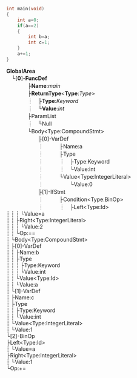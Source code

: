 <div style="display:none">

FunctionDeclaration
ParmVarDecl是参数节点
在AST层级，不区分函数声明和函数定义，统一用FunctionDecl来标识，两个区分主要看是否有函数体（Body），可以使用bool hasBody()来进行判断。
CompoundStmt
代表大括号，函数实现、struct、enum、for的body等一般用此包起来。
DeclStmt
定义语句，里边可能有VarDecl等类型的定义
VarDecl
变量定义，如果有初始化，可以通过getInit()获取到对应的初始化Expr
IfStmt
If语句，包括三部分Cond、TrueBody、FalseBody三部分，分别可以通过getCond()，getThen(), getElse()三部分获取，Cond和Then是必须要有的，Else可能为空
BinaryOperator
二元操作Op，=,>,<,<=,>=,==等各种二元操作都继承它，从继承关系来说：
ImplicitCastExpr
隐形转换表达式，在左右值转换和函数调用等各个方面都会用到。
IntegerLiteral
定点Integer值
UnaryOperator
一元操作
CallExpr
函数调用Expr，子节点有调用的参数列表
ReturnStmt
返回语句 
ForStmt
For语句对应，包括Init/Cond/Inc 对应（int a=0;a<mm;a++）这三部分，还有一部分是body，可以分别使用getInit() / getCond() / getInc() / getBody()来分别进行获取
ParenExpr
括号表达式
RecordDecl
┈┊┆┌ ┬ ┐├ ┼ ┤└ ┴ ┘

</div>

```cpp
int main(void)
{
	int a=0;
	if(a==2)
	{
		int b=a;
		int c=1;
	}
	a+=1;
}
```

**GlobalArea**  
　└[**0**]-**FuncDef**  
　　　　├**Name**:*main*  
　　　　├**ReturnType**\<**Type**:*Type*>  
　　　　┊　├**Type**:*Keyword*  
　　　　┊　└**Value**:*int*  
　　　　├ParamList  
　　　　┊　└Null  
　　　　└Body\<Type:CompoundStmt>  
　　　　　　├[0]-VarDef  
　　　　　　┊　　　├Name:a  
　　　　　　┊　　　├Type   
　　　　　　┊　　　┊　├Type:Keyword  
　　　　　　┊　　　┊　└Value:int   
　　　　　　┊　　　└Value\<Type:IntegerLiteral>   
　　　　　　┊　　　　　└Value:0   
　　　　　　├[1]-IfStmt  
　　　　　　┊　　　├Condition\<Type:BinOp>  
　　　　　　┊　　　┊　├Left\<Type:Id>  
	       ┊		┊  ┊  └Value=a  
	       ┊		┊  ├Right\<Type:IntegerLiteral>  
	       ┊		┊  ┊  └Value:2  
	       ┊		┊  └Op:==  
	       ┊		└Body\<Type:CompoundStmt>  
	       ┊		    ├[0]-VarDef  
	       ┊		    ┊      ├Name:b  
           ┊           ┊      ├Type  
           ┊           ┊      ┊  ├Type:Keyword  
           ┊           ┊      ┊  └Value:int  
           ┊           ┊      └Value\<Type:Id>  
           ┊           ┊          └Value:a  
           ┊           └[1]-VarDef  
           ┊                   ├Name:c  
           ┊                   ├Type  
           ┊              	    ┊  ├Type:Keyword  
           ┊              	    ┊  └Value:int  
           ┊                   └Value\<Type:IntegerLiteral>  
           ┊                       └Value:1  
           └[2]-BinOp  
                  ├Left\<Type:Id>  
			      ┊  └Value=a  
		    	  ├Right\<Type:IntegerLiteral>  
			      ┊  └Value:1  
			      └Op:+=  
